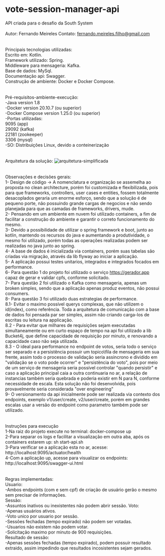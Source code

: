 # vote-session-manager-api
API criada para o desafio da South System
<br/>
<br/>
Autor: Fernando Meireles
Contato: fernando.meireles.filho@gmail.com
<br/>
<br/>
<br/>
Principais tecnologias utilizadas:
<br/>
Escrito em: Kotlin.
<br/>
Framework utilizado: Spring.
<br/>
Middleware para mensageria: Kafka.
<br/>
Base de dados: MySql.
<br/>
Documentação api: Swagger.
<br/>
Construção de ambiente: Docker e Docker Compose.
<br/>
<br/>
<br/>
Pré-requisitos-ambiente-execução:
<br/>
-Java version 1.8
<br/>
-Docker version 20.10.7 (ou superior)
<br/>
-Docker Compose version 1.25.0 (ou superior)
<br/>
-Portas utilizadas:
<br/>
9095 (app)
<br/>
29092 (kafka)
<br/>
22181 (zookeeper)
<br/>
3306 (mysql)
<br/>
-SO: Distribuições Linux, devido a conteinerização
<br/>
<br/>
<br/>
Arquitetura da solução:
![arquitetura-simplificada](https://user-images.githubusercontent.com/29004741/138739147-aa29aa70-7261-4a9c-8523-76454938b0d5.png)
<br/>
<br/>
<br/>
Observações e decisões gerais:
<br/>
1- Design de código -> A nomenclatura e organização se assemelha ao proposta no clean architecture, porém foi customizada e flexibilizada, pois para que frameworks, controllers, user cases e entities, fossem totalmente desacoplados geraria um enorme esforço, sendo que a solução é de pequeno porte, não possuindo grande cargas de negocios e não sendo planejada para que as camadas de frameworks, drivers, mude.
<br/>
2- Pensando em um ambiente em nuvem foi utilizado containers, a fim de facilitar a construção do ambiente e garantir o correto funcionamento do mesmo.
<br/>
3- Devido a possibilidade de utilizar o spring framework e boot, junto ao kotlin, mantendo os recursos do java e aumentando a produtividade, o mesmo foi utilizado, porém todas as operações realizadas podem ser realizadas no java junto ao spring.
<br/>
4- A base de dados é inicializada via containers, porém suas tabelas são criadas via migração, através da lib flyway ao iniciar a aplicação.
<br/>
5- A aplicação possui testes unitarios, integrados e integrados focados em performance.
<br/>
6- Para questão 1 do projeto foi utilizado o serviço https://gerador.app capaz de gerar e validar cpfs, conforme solicitado.
<br/>
7- Para questão 2 foi utilizado o Kafka como mensageria, apenas um broken simples, sendo que a aplicação apenas produz eventos, não possui consumers.
<br/>
8- Para questão 3 foi utilizado duas estrategias de performance.
<br/>
8.1- Evitar o maximo possível querys complexas, que não utilizem o id(index), como referência. Toda a arquitetura de comunicação com a base de dados foi pensada par ser simples, assim não criando carga-los de escritas ou leitura na applicação.
<br/>
8.2 - Para evitar que milhares de requisições sejam executadas simultaneamente ou em curto espaço de tempo na api foi utilizado a lib Bucket4j, que define capacidade de requisição por minuto, e renovando a capacidade caso não seja utilizada.
<br/>
8.3 - O ideal para performance no endpoint de votos, seria todo o serviço ser separado e a persistência possuir um topico\fila de mensageria em sua frente, assim todo o processo de validação seria assincrono e dividido em "validação se o voto pode ocorrer" e "persistẽncia do voto", pois por meio de um serviço de mensageria seria possível controlar "quando persistir" e caso a aplicação principal caia a outra continuaria no ar, a relação de instancias também seria quebrada e poderia existir em N para N, conforme necessidade de escala. Esta solução não foi desenvolvida, pois provavelmente seria considerada "over engineering"
<br/>
9- O versionamento da api inicialmente pode ser realizada via contexto dos endpoints, exemplo v1/user/create, v2/user/create, porém em grandes escalas usar a versão do endpoint como parametro também pode ser utilizado.
<br/>
<br/>
<br/>
Instruções para execução
<br/>
1-Na raiz do projeto execute no terminal: docker-compose up
<br/>
2-Para separar os logs e facilitar a visualização em outra aba, após os containers estarem up: sh start-api.sh
<br/>
3-Para verificar se a aplicação esta no ar, acesse: http://localhost:9095/actuator/health
<br/>
4-Com a aplicação up, acesse para visualizar os endpoints: http://localhost:9095/swagger-ui.html
<br/>
<br/>
<br/>
Regras implementadas:
<br/>
Usuario:
<br/>
-Ambos endpoints (com e sem cpf) de criação de usuário gerão o mesmo sem precisar de informações.
<br/>
Sessão:
<br/>
-Assuntos inativos ou inexistentes não podem abrir sessão.
Voto:
<br/>
-Apenas usuários ativos.
<br/>
-Voto unico por usuario por sessão.
<br/>
-Sessões fechadas (tempo expirado) não podem ser votadas.
<br/>
-Usuarios não existem não podem votar.
<br/>
-Solicitação maximo por minuto de 900 requisições.
<br/>
Resultado de sessão:
<br/>
-Apenas sessões fechadas (tempo expirado), podem possuir resultado extraido, assim impedindo que resultados incosistentes sejam gerados.
